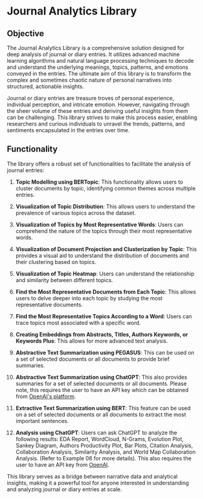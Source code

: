 # Journal Analytics Library

## Objective

The Journal Analytics Library is a comprehensive solution designed for deep analysis of journal or diary entries. It utilizes advanced machine learning algorithms and natural language processing techniques to decode and understand the underlying meanings, topics, patterns, and emotions conveyed in the entries. The ultimate aim of this library is to transform the complex and sometimes chaotic nature of personal narratives into structured, actionable insights. 

Journal or diary entries are treasure troves of personal experience, individual perception, and intricate emotion. However, navigating through the sheer volume of these entries and deriving useful insights from them can be challenging. This library strives to make this process easier, enabling researchers and curious individuals to unravel the trends, patterns, and sentiments encapsulated in the entries over time.

## Functionality

The library offers a robust set of functionalities to facilitate the analysis of journal entries:

1. **Topic Modelling using BERTopic**: This functionality allows users to cluster documents by topic, identifying common themes across multiple entries.

2. **Visualization of Topic Distribution**: This allows users to understand the prevalence of various topics across the dataset.

3. **Visualization of Topics by Most Representative Words**: Users can comprehend the nature of the topics through their most representative words.

4. **Visualization of Document Projection and Clusterization by Topic**: This provides a visual aid to understand the distribution of documents and their clustering based on topics.

5. **Visualization of Topic Heatmap**: Users can understand the relationship and similarity between different topics.

6. **Find the Most Representative Documents from Each Topic**: This allows users to delve deeper into each topic by studying the most representative documents.

7. **Find the Most Representative Topics According to a Word**: Users can trace topics most associated with a specific word.

8. **Creating Embeddings from Abstracts, Titles, Authors Keywords, or Keywords Plus**: This allows for more advanced text analysis.

9. **Abstractive Text Summarization using PEGASUS**: This can be used on a set of selected documents or all documents to provide brief summaries.

10. **Abstractive Text Summarization using ChatGPT**: This also provides summaries for a set of selected documents or all documents. Please note, this requires the user to have an API key which can be obtained from [OpenAI's platform](https://platform.openai.com/account/api-keys).

11. **Extractive Text Summarization using BERT**: This feature can be used on a set of selected documents or all documents to extract the most important sentences.

12. **Analysis using ChatGPT**: Users can ask ChatGPT to analyze the following results: EDA Report, WordCloud, N-Grams, Evolution Plot, Sankey Diagram, Authors Productivity Plot, Bar Plots, Citation Analysis, Collaboration Analysis, Similarity Analysis, and World Map Collaboration Analysis. (Refer to Example 08 for more details). This also requires the user to have an API key from [OpenAI](https://platform.openai.com/account/api-keys).

This library serves as a bridge between narrative data and analytical insights, making it a powerful tool for anyone interested in understanding and analyzing journal or diary entries at scale.
